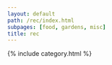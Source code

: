 ```yaml
---
layout: default
path: /rec/index.html
subpages: [food, gardens, misc]
title: rec
---
```

{% include category.html %}
